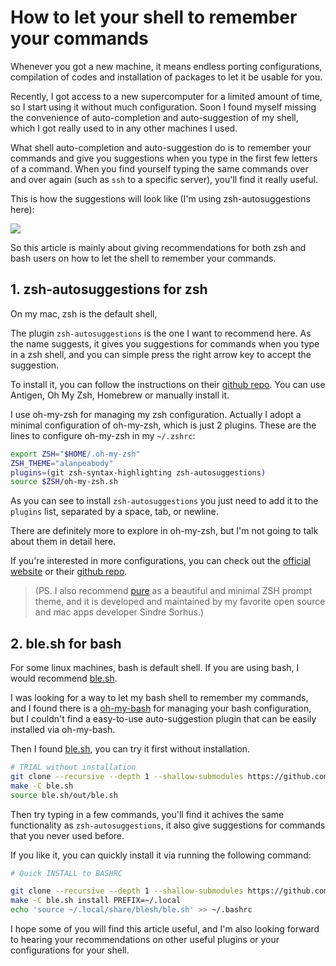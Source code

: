 # How to let your shell to remember your commands

Whenever you got a new machine, it means endless porting configurations, compilation of codes and installation of packages to let it be usable for you.

Recently, I got access to a new supercomputer for a limited amount of time, so I start using it without much configuration. Soon I found myself missing the convenience of auto-completion and auto-suggestion of my shell, which I got really used to in any other machines I used.

What shell auto-completion and auto-suggestion do is to remember your commands and give you suggestions when you type in the first few letters of a command. When you find yourself typing the same commands over and over again (such as `ssh` to a specific server), you'll find it really useful.

This is how the suggestions will look like (I'm using zsh-autosuggestions here):

![](../output/pics/zsh.png)

So this article is mainly about giving recommendations for both zsh and bash users on how to let the shell to remember your commands.

## 1. zsh-autosuggestions for zsh

On my mac, zsh is the default shell, 

The plugin `zsh-autosuggestions` is the one I want to recommend here. As the name suggests, it gives you suggestions for commands when you type in a zsh shell, and you can simple press the right arrow key to accept the suggestion.

To install it, you can follow the instructions on their [github repo](https://github.com/zsh-users/zsh-autosuggestions/blob/master/INSTALL.md). You can use Antigen, Oh My Zsh, Homebrew or manually install it.

I use oh-my-zsh for managing my zsh configuration. Actually I adopt a minimal configuration of oh-my-zsh, which is just 2 plugins. These are the lines to configure oh-my-zsh in my `~/.zshrc`:

```bash
export ZSH="$HOME/.oh-my-zsh"
ZSH_THEME="alanpeabody"
plugins=(git zsh-syntax-highlighting zsh-autosuggestions)
source $ZSH/oh-my-zsh.sh
```
As you can see to install `zsh-autosuggestions` you just need to add it to the `plugins` list, separated by a space, tab, or newline.

There are definitely more to explore in oh-my-zsh, but I'm not going to talk about them in detail here.

If you're interested in more configurations, you can check out the [official website](https://ohmyz.sh/) or their [github repo](https://github.com/ohmyzsh/ohmyzsh).

> (PS. I also recommend [pure](https://github.com/sindresorhus/pure) as a beautiful and minimal ZSH prompt theme, and it is developed and maintained by my favorite open source and mac apps developer Sindre Sorhus.)

## 2. ble.sh for bash

For some linux machines, bash is default shell. If you are using bash, I would recommend [ble.sh](https://github.com/akinomyoga/ble.sh).

I was looking for a way to let my bash shell to remember my commands, and I found there is a [oh-my-bash](https://github.com/ohmybash/oh-my-bash) for managing your bash configuration, but I couldn't find a easy-to-use auto-suggestion plugin that can be easily installed via oh-my-bash.

Then I found [ble.sh](https://github.com/akinomyoga/ble.sh), you can try it first without installation.
    
```bash
# TRIAL without installation
git clone --recursive --depth 1 --shallow-submodules https://github.com/akinomyoga/ble.sh.git
make -C ble.sh
source ble.sh/out/ble.sh
```
Then try typing in a few commands, you'll find it achives the same functionality as `zsh-autosuggestions`, it also give suggestions for commands that you never used before.

If you like it, you can quickly install it via running the following command:

```bash
# Quick INSTALL to BASHRC

git clone --recursive --depth 1 --shallow-submodules https://github.com/akinomyoga/ble.sh.git
make -C ble.sh install PREFIX=~/.local
echo 'source ~/.local/share/blesh/ble.sh' >> ~/.bashrc
```

I hope some of you will find this article useful, and I'm also looking forward to hearing your recommendations on other useful plugins or your configurations for your shell.